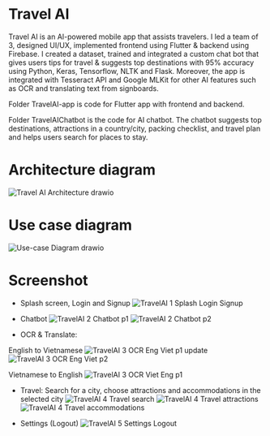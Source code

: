 # Travel AI

Travel AI is an AI-powered mobile app that assists travelers. I led a team of 3, designed UI/UX, implemented frontend using Flutter & backend using Firebase. I created a dataset, trained and integrated a custom chat bot that gives users tips for travel & suggests top destinations with 95% accuracy using Python, Keras, Tensorflow, NLTK and Flask. Moreover, the app is integrated with Tesseract API and Google MLKit for other AI features such as OCR and translating text from signboards.


Folder TravelAI-app is code for Flutter app with frontend and backend.

Folder TravelAIChatbot is the code for AI chatbot. The chatbot suggests top destinations, attractions in a country/city, packing checklist, and travel plan and helps users search for places to stay.

# Architecture diagram
![Travel AI Architecture drawio](https://github.com/user-attachments/assets/b5d16f20-a874-4fd2-976d-d7727c5354c6)

# Use case diagram
![Use-case Diagram drawio](https://github.com/user-attachments/assets/ccaa4583-42ce-49d8-991d-d333c7f234fa)

# Screenshot
* Splash screen, Login and Signup
![TravelAI 1 Splash Login Signup](https://github.com/user-attachments/assets/d5ef4be3-ffea-4afc-a28f-4bd086ef5070)

* Chatbot
![TravelAI 2 Chatbot p1](https://github.com/user-attachments/assets/95e6077b-f9dd-4173-af74-c9f0ced8e705)
![TravelAI 2 Chatbot p2](https://github.com/user-attachments/assets/d6aa4f78-6892-4d48-b203-b119fbad7699)

* OCR & Translate:

English to Vietnamese
![TravelAI 3 OCR Eng Viet p1 update](https://github.com/user-attachments/assets/7d081434-191f-4521-9dc6-e87ef26c08b6)
![TravelAI 3 OCR Eng Viet p2](https://github.com/user-attachments/assets/94d372cb-7210-4678-b4c3-511d43abfb23)

Vietnamese to English
![TravelAI 3 OCR Viet Eng p1](https://github.com/user-attachments/assets/a78d554a-c2b8-4f62-8da6-e3c98fd523fd)

* Travel: Search for a city, choose attractions and accommodations in the selected city
![TravelAI 4 Travel search](https://github.com/user-attachments/assets/2126464b-2ca8-49ab-a34b-412d12e64876)
![TravelAI 4 Travel attractions](https://github.com/user-attachments/assets/f5113d6a-d6e3-40d6-a038-1c99bc31c25b)
![TravelAI 4 Travel accommodations](https://github.com/user-attachments/assets/7854a035-98ed-42fd-92b4-6f6aaa69fc95)

* Settings (Logout)
![TravelAI 5 Settings Logout](https://github.com/user-attachments/assets/0a6dc918-4758-4434-8e21-cb22798f2cca)

